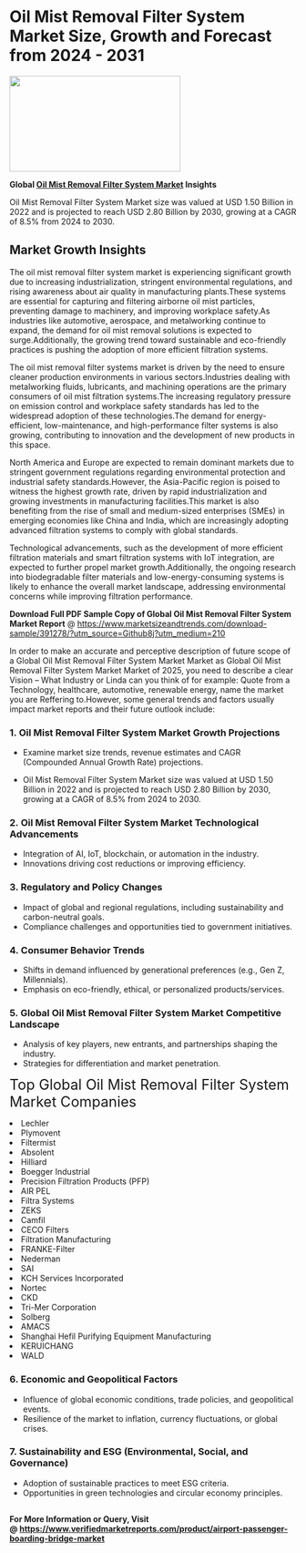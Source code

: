 <H1>Oil Mist Removal Filter System Market Size, Growth and Forecast from 2024 - 2031</H1><img class="aligncenter size-medium wp-image-584254" src="https://thirdeyenews.in/wp-content/uploads/2024/09/Global-Market-Research-300x168.jpeg" alt="" width="300" height="168" /><p><strong>Global&nbsp;<a href="https://www.marketsizeandtrends.com/download-sample/391278/?utm_source=Github8j?utm_medium=210">Oil Mist Removal Filter System Market</a> Insights</strong></p><p>Oil Mist Removal Filter System Market size was valued at USD 1.50 Billion in 2022 and is projected to reach USD 2.80 Billion by 2030, growing at a CAGR of 8.5% from 2024 to 2030.</p><p><h2>Market Growth Insights</h2> The oil mist removal filter system market is experiencing significant growth due to increasing industrialization, stringent environmental regulations, and rising awareness about air quality in manufacturing plants.These systems are essential for capturing and filtering airborne oil mist particles, preventing damage to machinery, and improving workplace safety.As industries like automotive, aerospace, and metalworking continue to expand, the demand for oil mist removal solutions is expected to surge.Additionally, the growing trend toward sustainable and eco-friendly practices is pushing the adoption of more efficient filtration systems. <p>The oil mist removal filter systems market is driven by the need to ensure cleaner production environments in various sectors.Industries dealing with metalworking fluids, lubricants, and machining operations are the primary consumers of oil mist filtration systems.The increasing regulatory pressure on emission control and workplace safety standards has led to the widespread adoption of these technologies.The demand for energy-efficient, low-maintenance, and high-performance filter systems is also growing, contributing to innovation and the development of new products in this space.</p> <p>North America and Europe are expected to remain dominant markets due to stringent government regulations regarding environmental protection and industrial safety standards.However, the Asia-Pacific region is poised to witness the highest growth rate, driven by rapid industrialization and growing investments in manufacturing facilities.This market is also benefiting from the rise of small and medium-sized enterprises (SMEs) in emerging economies like China and India, which are increasingly adopting advanced filtration systems to comply with global standards.</p> <p>Technological advancements, such as the development of more efficient filtration materials and smart filtration systems with IoT integration, are expected to further propel market growth.Additionally, the ongoing research into biodegradable filter materials and low-energy-consuming systems is likely to enhance the overall market landscape, addressing environmental concerns while improving filtration performance.</p> </p><p><span class=""><strong>Download Full PDF Sample Copy of Global Oil Mist Removal Filter System Market Report</strong> @ <a href="https://www.marketsizeandtrends.com/download-sample/391278/?utm_source=Github8j?utm_medium=210" target="_blank">https://www.marketsizeandtrends.com/download-sample/391278/?utm_source=Github8j?utm_medium=210</a></span></p><p>In order to make an accurate and perceptive description of future scope of a Global&nbsp;Oil Mist Removal Filter System Market Market as Global&nbsp;Oil Mist Removal Filter System Market Market of 2025, you need to describe a clear Vision &ndash; What Industry or Linda can you think of for example: Quote from a Technology, healthcare, automotive, renewable energy, name the market you are Reffering to.However, some general trends and factors usually impact market reports and their future outlook include:</p><h3>1.&nbsp;<strong>Oil Mist Removal Filter System Market Growth Projections</strong></h3><ul><li>Examine market size trends, revenue estimates and CAGR (Compounded Annual Growth Rate) projections.</li><li><p>Oil Mist Removal Filter System Market size was valued at USD 1.50 Billion in 2022 and is projected to reach USD 2.80 Billion by 2030, growing at a CAGR of 8.5% from 2024 to 2030.</p></li></ul><h3>2.&nbsp;<strong>Oil Mist Removal Filter System Market Technological Advancements</strong></h3><ul><li>Integration of AI, IoT, blockchain, or automation in the industry.</li><li>Innovations driving cost reductions or improving efficiency.</li></ul><h3>3.&nbsp;<strong>Regulatory and Policy Changes</strong></h3><ul><li>Impact of global and regional regulations, including sustainability and carbon-neutral goals.</li><li>Compliance challenges and opportunities tied to government initiatives.</li></ul><h3>4.&nbsp;<strong>Consumer Behavior Trends</strong></h3><ul><li>Shifts in demand influenced by generational preferences (e.g., Gen Z, Millennials).</li><li>Emphasis on eco-friendly, ethical, or personalized products/services.</li></ul><h3>5.&nbsp;<strong>Global Oil Mist Removal Filter System Market Competitive Landscape</strong></h3><ul><li>Analysis of key players, new entrants, and partnerships shaping the industry.</li><li>Strategies for differentiation and market penetration.</li></ul><p data-pm-slice="1 1 []"><span style="color: inherit; font-family: inherit; font-size: 25px;">Top Global Oil Mist Removal Filter System Market Companies</span></p><div class="" data-test-id=""><p><li>Lechler</li><li> Plymovent</li><li> Filtermist</li><li> Absolent</li><li> Hilliard</li><li> Boegger Industrial</li><li> Precision Filtration Products (PFP)</li><li> AIR PEL</li><li> Filtra Systems</li><li> ZEKS</li><li> Camfil</li><li> CECO Filters</li><li> Filtration Manufacturing</li><li> FRANKE-Filter</li><li> Nederman</li><li> SAI</li><li> KCH Services Incorporated</li><li> Nortec</li><li> CKD</li><li> Tri-Mer Corporation</li><li> Solberg</li><li> AMACS</li><li> Shanghai Hefil Purifying Equipment Manufacturing</li><li> KERUICHANG</li><li> WALD</li></p></div><h3>6.&nbsp;<strong>Economic and Geopolitical Factors</strong></h3><ul><li>Influence of global economic conditions, trade policies, and geopolitical events.</li><li>Resilience of the market to inflation, currency fluctuations, or global crises.</li></ul><h3>7.&nbsp;<strong>Sustainability and ESG (Environmental, Social, and Governance)</strong></h3><ul><li>Adoption of sustainable practices to meet ESG criteria.</li><li>Opportunities in green technologies and circular economy principles.</li></ul><h2><strong style="font-size: 14px;">For More Information or Query, Visit @&nbsp;</strong><a style="background-color: #ffffff; font-size: 14px;" href="https://www.marketsizeandtrends.com/report/oil-mist-removal-filter-system-market/" target="_blank">https://www.verifiedmarketreports.com/product/airport-passenger-boarding-bridge-market</a></h2>